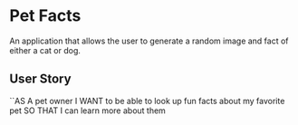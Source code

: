 # Pet Facts
An application that allows the user to generate a random image and fact of either a cat or dog.

## User Story

``AS A pet owner
I WANT to be able to look up fun facts about my favorite pet
SO THAT I can learn more about them
```
